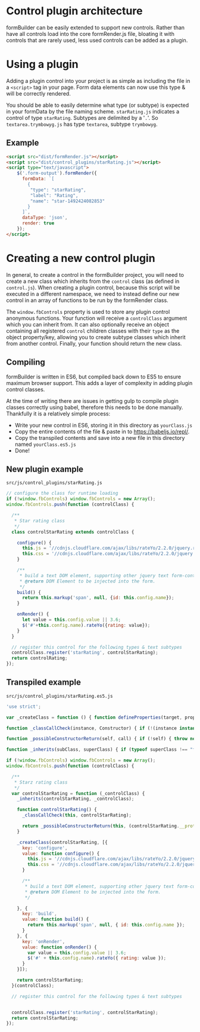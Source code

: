 Control plugin architecture
===========

formBuilder can be easily extended to support new controls. Rather than have all controls load into the core formRender.js file, bloating it with controls that are rarely used, less used controls can be added as a plugin.

Using a plugin 
============
Adding a plugin control into your project is as simple as including the file in a `<script>` tag in your page. Form data elements can now use this type & will be correctly rendered.

You should be able to easily determine what type (or subtype) is expected in your formData by the file naming scheme. `starRating.js` indicates a control of type `starRating`. Subtypes are delimited by a '`.`'. So `textarea.trymbowyg.js` has type `textarea`, subtype `trymbowyg`.

Example
-------
```html
<script src="dist/formRender.js"></script>
<script src="dist/control_plugins/starRating.js"></script>
<script type="text/javascript">
    $('.form-output').formRender({
      formData: `[
        {
         "type": "starRating",
         "label": "Rating",
         "name": "star-1492424082853"
        }
      ]`,
      dataType: 'json',
      render: true
    });
</script>
```

Creating a new control plugin 
============
In general, to create a control in the formBuilder project, you will need to create a new class which inherits from the `control` class (as defined in `control.js`). When creating a plugin control, because this script will be executed in a different namespace, we need to instead define our new control in an array of functions to be run by the formRender class.

The `window.fbControls` property is used to store any plugin control anonymous functions. Your function will receive a `controlClass` argument which you can inherit from. It can also optionally receive an object containing all registered `control` children classes with their `type` as the object property/key, allowing you to create subtype classes which inherit from another control. Finally, your function should return the new class.

Compiling 
-------

formBuilder is written in ES6, but compiled back down to ES5 to ensure maximum browser support. This adds a layer of complexity in adding plugin control classes.

At the time of writing there are issues in getting gulp to compile plugin classes correctly using babel, therefore this needs to be done manually. Thankfully it is a relatively simple process:

  * Write your new control in ES6, storing it in this directory as `yourClass.js`
  * Copy the entire contents of the file & paste in to https://babeljs.io/repl/.
  * Copy the transpiled contents and save into a new file in this directory named `yourClass.es5.js`
  * Done!

New plugin example
-------
`src/js/control_plugins/starRating.js`
```javascript
// configure the class for runtime loading
if (!window.fbControls) window.fbControls = new Array();
window.fbControls.push(function (controlClass) {

  /**
   * Star rating class
   */
  class controlStarRating extends controlClass {

    configure() {
      this.js = '//cdnjs.cloudflare.com/ajax/libs/rateYo/2.2.0/jquery.rateyo.min.js';
      this.css = '//cdnjs.cloudflare.com/ajax/libs/rateYo/2.2.0/jquery.rateyo.min.css';
    }

    /**
     * build a text DOM element, supporting other jquery text form-control's
     * @return DOM Element to be injected into the form.
     */
    build() {
      return this.markup('span', null, {id: this.config.name});
    }

    onRender() {
      let value = this.config.value || 3.6;
      $('#'+this.config.name).rateYo({rating: value});
    }
  }

  // register this control for the following types & text subtypes
  controlClass.register('starRating', controlStarRating);
  return controlRating;
});
```

Transpiled example
---------
`src/js/control_plugins/starRating.es5.js`
```javascript
'use strict';

var _createClass = function () { function defineProperties(target, props) { for (var i = 0; i < props.length; i++) { var descriptor = props[i]; descriptor.enumerable = descriptor.enumerable || false; descriptor.configurable = true; if ("value" in descriptor) descriptor.writable = true; Object.defineProperty(target, descriptor.key, descriptor); } } return function (Constructor, protoProps, staticProps) { if (protoProps) defineProperties(Constructor.prototype, protoProps); if (staticProps) defineProperties(Constructor, staticProps); return Constructor; }; }();

function _classCallCheck(instance, Constructor) { if (!(instance instanceof Constructor)) { throw new TypeError("Cannot call a class as a function"); } }

function _possibleConstructorReturn(self, call) { if (!self) { throw new ReferenceError("this hasn't been initialised - super() hasn't been called"); } return call && (typeof call === "object" || typeof call === "function") ? call : self; }

function _inherits(subClass, superClass) { if (typeof superClass !== "function" && superClass !== null) { throw new TypeError("Super expression must either be null or a function, not " + typeof superClass); } subClass.prototype = Object.create(superClass && superClass.prototype, { constructor: { value: subClass, enumerable: false, writable: true, configurable: true } }); if (superClass) Object.setPrototypeOf ? Object.setPrototypeOf(subClass, superClass) : subClass.__proto__ = superClass; }

if (!window.fbControls) window.fbControls = new Array();
window.fbControls.push(function (controlClass) {

  /**
   * Starz rating class
   */
  var controlStarRating = function (_controlClass) {
    _inherits(controlStarRating, _controlClass);

    function controlStarRating() {
      _classCallCheck(this, controlStarRating);

      return _possibleConstructorReturn(this, (controlStarRating.__proto__ || Object.getPrototypeOf(controlStarRating)).apply(this, arguments));
    }

    _createClass(controlStarRating, [{
      key: 'configure',
      value: function configure() {
        this.js = '//cdnjs.cloudflare.com/ajax/libs/rateYo/2.2.0/jquery.rateyo.min.js';
        this.css = '//cdnjs.cloudflare.com/ajax/libs/rateYo/2.2.0/jquery.rateyo.min.css';
      }

      /**
       * build a text DOM element, supporting other jquery text form-control's
       * @return DOM Element to be injected into the form.
       */

    }, {
      key: 'build',
      value: function build() {
        return this.markup('span', null, { id: this.config.name });
      }
    }, {
      key: 'onRender',
      value: function onRender() {
        var value = this.config.value || 3.6;
        $('#' + this.config.name).rateYo({ rating: value });
      }
    }]);

    return controlStarRating;
  }(controlClass);

  // register this control for the following types & text subtypes


  controlClass.register('starRating', controlStarRating);
  return controlStarRating;
});

```
